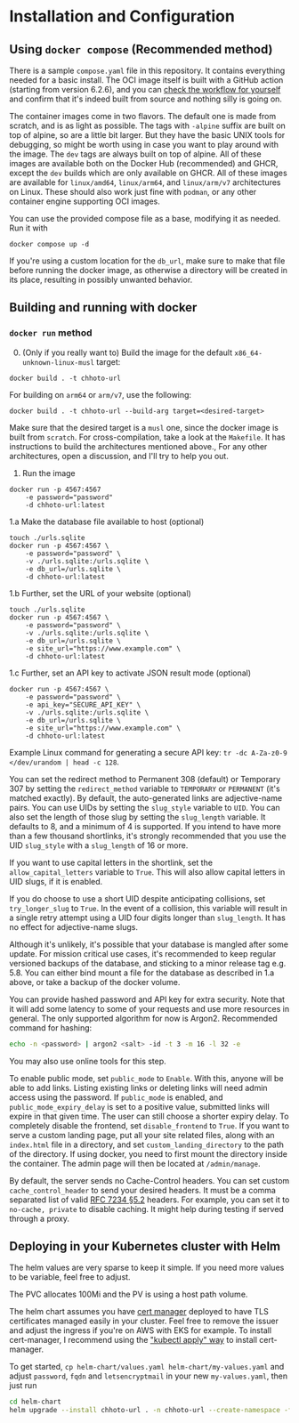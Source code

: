 # Installation and Configuration

## Using `docker compose` (Recommended method)

There is a sample `compose.yaml` file in this repository. It contains
everything needed for a basic install. The OCI image itself is built with
a GitHub action (starting from version 6.2.6), and you can [check the workflow for yourself](./.github/workflows/docker-release.yml)
and confirm that it's indeed built from source and nothing silly is going on.

The container images come in two flavors. The default one is made from scratch, and is as light as possible.
The tags with `-alpine` suffix are built on top of alpine, so are a little bit larger. But they have
the basic UNIX tools for debugging, so might be worth using in case you want to play around with the image.
The `dev` tags are always built on top of alpine. All of these images are available both on the Docker Hub (recommended)
and GHCR, except the `dev` builds which are only available on GHCR. All of these images are available for `linux/amd64`,
`linux/arm64`, and `linux/arm/v7` architectures on Linux. These should also work just fine with `podman`, or any other
container engine supporting OCI images.

You can use the provided compose file as a base, modifying it as needed. Run it with

```
docker compose up -d
```

If you're using a custom location for the `db_url`, make sure to make that file
before running the docker image, as otherwise a directory will be created in its
place, resulting in possibly unwanted behavior.

## Building and running with docker

### `docker run` method

0. (Only if you really want to) Build the image for the default `x86_64-unknown-linux-musl` target:

```
docker build . -t chhoto-url
```

For building on `arm64` or `arm/v7`, use the following:

```
docker build . -t chhoto-url --build-arg target=<desired-target>
```

Make sure that the desired target is a `musl` one, since the docker image is built from `scratch`.
For cross-compilation, take a look at the `Makefile`. It has instructions to build the architectures
mentioned above., For any other architectures, open a discussion, and I'll try to help you out.

1. Run the image

```
docker run -p 4567:4567
    -e password="password"
    -d chhoto-url:latest
```

1.a Make the database file available to host (optional)

```
touch ./urls.sqlite
docker run -p 4567:4567 \
    -e password="password" \
    -v ./urls.sqlite:/urls.sqlite \
    -e db_url=/urls.sqlite \
    -d chhoto-url:latest
```

1.b Further, set the URL of your website (optional)

```
touch ./urls.sqlite
docker run -p 4567:4567 \
    -e password="password" \
    -v ./urls.sqlite:/urls.sqlite \
    -e db_url=/urls.sqlite \
    -e site_url="https://www.example.com" \
    -d chhoto-url:latest
```

1.c Further, set an API key to activate JSON result mode (optional)

```
docker run -p 4567:4567 \
    -e password="password" \
    -e api_key="SECURE_API_KEY" \
    -v ./urls.sqlite:/urls.sqlite \
    -e db_url=/urls.sqlite \
    -e site_url="https://www.example.com" \
    -d chhoto-url:latest
```

Example Linux command for generating a secure API key: `tr -dc A-Za-z0-9 </dev/urandom | head -c 128`.

You can set the redirect method to Permanent 308 (default) or Temporary 307 by setting
the `redirect_method` variable to `TEMPORARY` or `PERMANENT` (it's matched exactly). By
default, the auto-generated links are adjective-name pairs. You can use UIDs by setting
the `slug_style` variable to `UID`. You can also set the length of those slug by setting
the `slug_length` variable. It defaults to 8, and a minimum of 4 is supported. If you
intend to have more than a few thousand shortlinks, it's strongly recommended that you
use the UID `slug_style` with a `slug_length` of 16 or more.

If you want to use capital letters in the shortlink, set the `allow_capital_letters` variable
to `True`. This will also allow capital letters in UID slugs, if it is enabled.

If you do choose to use a short UID despite anticipating collisions, set `try_longer_slug` to `True`.
In the event of a collision, this variable will result in a single retry attempt using
a UID four digits longer than `slug_length`. It has no effect for adjective-name slugs.

Although it's unlikely, it's possible that your database is mangled after some update.
For mission critical use cases, it's recommended to keep regular versioned backups of
the database, and sticking to a minor release tag e.g. 5.8. You can either bind mount a file
for the database as described in 1.a above, or take a backup of the docker volume.

You can provide hashed password and API key for extra security. Note that it will add some latency
to some of your requests and use more resources in general. The only supported algorithm for now is Argon2.
Recommended command for hashing:

```bash
echo -n <password> | argon2 <salt> -id -t 3 -m 16 -l 32 -e
```

You may also use online tools for this step.

To enable public mode, set `public_mode` to `Enable`. With this, anyone will be able to add
links. Listing existing links or deleting links will need admin access using the password. If
`public_mode` is enabled, and `public_mode_expiry_delay` is set to a positive value, submitted links
will expire in that given time. The user can still choose a shorter expiry delay.
To completely disable the frontend, set `disable_frontend` to `True`. If you want to serve a custom
landing page, put all your site related files, along with an `index.html` file in a directory, and
set `custom_landing_directory` to the path of the directory. If using docker, you need to first
mount the directory inside the container. The admin page will then be located at `/admin/manage`.

By default, the server sends no Cache-Control headers. You can set custom `cache_control_header`
to send your desired headers. It must be a comma separated list of valid
[RFC 7234 §5.2](https://datatracker.ietf.org/doc/html/rfc7234#section-5.2) headers. For example,
you can set it to `no-cache, private` to disable caching. It might help during testing if
served through a proxy.

## Deploying in your Kubernetes cluster with Helm

The helm values are very sparse to keep it simple. If you need more values to be variable, feel free to adjust.

The PVC allocates 100Mi and the PV is using a host path volume.

The helm chart assumes you have [cert manager](https://github.com/jetstack/cert-manager) deployed to have TLS
certificates managed easily in your cluster. Feel free to remove the issuer and adjust the ingress if you're on
AWS with EKS for example. To install cert-manager, I recommend using the
["kubectl apply" way](https://cert-manager.io/docs/installation/kubectl/) to install cert-manager.

To get started, `cp helm-chart/values.yaml helm-chart/my-values.yaml` and adjust `password`, `fqdn`
and `letsencryptmail` in your new `my-values.yaml`, then just run

```bash
cd helm-chart
helm upgrade --install chhoto-url . -n chhoto-url --create-namespace -f my-values.yaml
```
